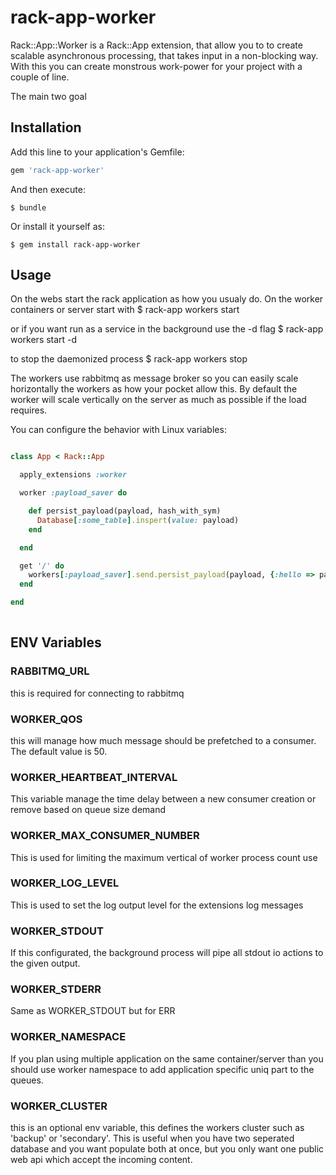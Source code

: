 rack-app-worker
===============

Rack::App::Worker is a Rack::App extension, that allow you to to create scalable asynchronous processing, that takes input in a non-blocking way.
With this you can create monstrous work-power for your project with a couple of line. 

The main two goal 

## Installation

Add this line to your application's Gemfile:

```ruby
gem 'rack-app-worker'
```

And then execute:

    $ bundle

Or install it yourself as:

    $ gem install rack-app-worker

## Usage

On the webs start the rack application as how you usualy do.
On the worker containers or server start with 
  $ rack-app workers start

or if you want run as a service in the background use the -d flag
  $ rack-app workers start -d 
  
to stop the daemonized process
  $ rack-app workers stop 
  
The workers use rabbitmq as message broker so you can easily scale horizontally the workers as how your pocket allow this.
By default the worker will scale vertically on the server as much as possible if the load requires.

You can configure the behavior with Linux variables:

```ruby

class App < Rack::App 

  apply_extensions :worker

  worker :payload_saver do

    def persist_payload(payload, hash_with_sym)
      Database[:some_table].inspert(value: payload)
    end

  end

  get '/' do
    workers[:payload_saver].send.persist_payload(payload, {:hello => params['hello']})
  end

end
 
```


## ENV Variables

### RABBITMQ_URL

this is required for connecting to rabbitmq 

### WORKER_QOS

this will manage how much message should be prefetched to a consumer. The default value is 50.

### WORKER_HEARTBEAT_INTERVAL

This variable manage the time delay between a new consumer creation or remove based on queue size demand

### WORKER_MAX_CONSUMER_NUMBER

This is used for limiting the maximum vertical of worker process count use

### WORKER_LOG_LEVEL

This is used to set the log output level for the extensions log messages

### WORKER_STDOUT

If this configurated, the background process will pipe all stdout io actions to the given output.

### WORKER_STDERR

Same as WORKER_STDOUT but for ERR

### WORKER_NAMESPACE

If you plan using multiple application on the same container/server than you should use worker namespace to add application specific uniq part to the queues.

### WORKER_CLUSTER

this is an optional env variable, this defines the workers cluster such as 'backup' or 'secondary'. 
This is useful when you have two seperated database and you want populate both at once,
but you only want one public web api which accept the incoming content.

